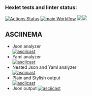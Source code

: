 ### Hexlet tests and linter status:
[![Actions Status](https://github.com/ddm14159/php-project-lvl2/workflows/hexlet-check/badge.svg)](https://github.com/ddm14159/php-project-lvl2/actions)
[![main Workflow](https://github.com/ddm14159/php-project-lvl2/actions/workflows/manual.yml/badge.svg?branch=main)](https://github.com/ddm14159/php-project-lvl2/actions/workflows/manual.yml)
<a href="https://codeclimate.com/github/ddm14159/php-project-lvl2/test_coverage"><img src="https://api.codeclimate.com/v1/badges/7e9a4882cca36f4af413/test_coverage" /></a><a href="https://codeclimate.com/github/ddm14159/php-project-lvl2/maintainability"><img src="https://api.codeclimate.com/v1/badges/7e9a4882cca36f4af413/maintainability" /></a>

## ASCIINEMA
- Json analyzer<br />
[![asciicast](https://asciinema.org/a/AXTShWMqx2tDEVuzC93J2nzPD.svg)](https://asciinema.org/a/AXTShWMqx2tDEVuzC93J2nzPD)<br />
- Yaml analyzer<br />
[![asciicast](https://asciinema.org/a/0iIQd6qPFS3vbvzeXQKFAXh4x.svg)](https://asciinema.org/a/0iIQd6qPFS3vbvzeXQKFAXh4x)<br />
- Nested Json and Yaml analyzer<br />
[![asciicast](https://asciinema.org/a/kBkZNemuB3Q9tQsUJAuK62qTm.svg)](https://asciinema.org/a/kBkZNemuB3Q9tQsUJAuK62qTm)<br />
- Plain and Stylish output<br />
[![asciicast](https://asciinema.org/a/Jh8eQI3tgHfKhzd6a0doqJ9wV.svg)](https://asciinema.org/a/Jh8eQI3tgHfKhzd6a0doqJ9wV)<br />
- Json output
[![asciicast](https://asciinema.org/a/57v9YxwiD0TkWg9LAfpYJ4DUb.svg)](https://asciinema.org/a/57v9YxwiD0TkWg9LAfpYJ4DUb)<br />

